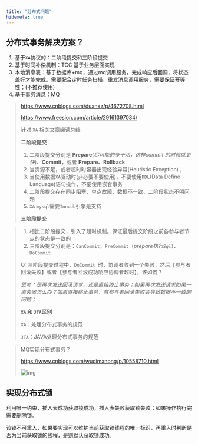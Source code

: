 ```yaml
---
title: "分布式问题"
hidemeta: true
---
```


## 分布式事务解决方案？

1. 基于`XA`协议的：二阶段提交和三阶段提交
2. 基于时间补偿机制：TCC 基于业务层面实现
3. 本地消息表：基于数据库+mq，通过mq调用服务，完成响应后回调，将状态盖好才能完成。需要配合定时任务扫描，重发消息调用服务，需要保证幂等性；(不推荐使用)
4. 基于事务消息：MQ

> https://www.cnblogs.com/duanxz/p/4672708.html 
>
> https://www.freesion.com/article/29161397034/
>
> 针对 `XA` 相关文章阅读总结
>
> **二阶段提交**：
>
> 1. 二阶段提交分别是 **Prepare**(*尽可能的多干活，这样commit 的时候就更快*)、**Commit**，或者 **Prepare、Rollback**
> 2. 当资源不足，或者超时时容器出现经验异常(Heuristic Exception)；
> 3. 当使用数据`XA`驱动时(非必要不要使用)，不要使用`DDL`(Data Define Language)语句操作、不要使用嵌套事务
> 4. 二阶段提交存在同步阻塞、单点故障、数据不一致、二阶段状态不明问题
> 5. `XA` `mysql`需要`Innodb`引擎是支持
>
> **三阶段提交**

> 1. 相比二阶段提交，引入了超时机制。保证最后提交阶段之前各参与者节点的状态是一致的
> 2. 三阶段提交分别是：`CanCommit`，`PreCommit`（*prepare执行`Sql`*）、`DoCommit`
>
> Q: 三阶段提交过程中，`DoCommit `时，协调者收到一个失败，然后【参与者回滚失败】或者【参与者回滚成功响应协调者超时】，该如何？
>
> *思考：是再次发送回滚请求，还是直接终止事务；如果再次发送请求如果一直失败怎么办？如果直接终止事务，有参与者回滚失败会导致数据不一致的问题；*
>
> **`XA` 和 `JTA`区别**
>
> `XA`：处理分布式事务的规范
>
> `JTA`：JAVA处理分布式事务的规范

> MQ实现分布式事务？
>
> https://www.cnblogs.com/wudimanong/p/10558710.html
>
> ![img](https://s2.loli.net/2023/07/15/ifwSLqrmZhOV4d7.png)




## 实现分布式锁

利用唯一约束，插入表成功获取锁成功，插入表失败获取锁失败；如果操作执行完需要删除锁。

该锁不可重入，如果要实现可以维护当前获取锁线程的唯一标识，再重入时判断是否为当前获取锁的线程，是则默认获取锁成功。
